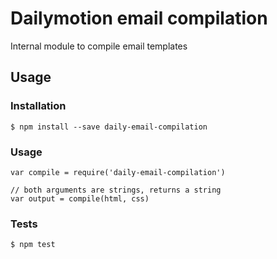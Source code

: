 # Dailymotion email compilation

Internal module to compile email templates

## Usage

### Installation

    $ npm install --save daily-email-compilation

### Usage

    var compile = require('daily-email-compilation')

    // both arguments are strings, returns a string
    var output = compile(html, css)

### Tests

    $ npm test
